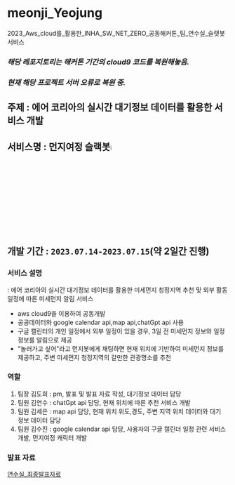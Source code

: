 # meonji_Yeojung
2023_Aws_cloud를_활용한_INHA_SW_NET_ZERO_공동해커톤_팀_연수실_슬랫봇서비스

### *해당 레포지토리는 해커톤 기간의 cloud9 코드를 복원해놓음.*
### *현재 해당 프로젝트 서버 오류로 복원 중.*
## 주제 : 에어 코리아의 실시간 대기정보 데이터를 활용한 서비스 개발
<h2>서비스명 : 먼지여정 슬랙봇<img src="https://github.com/meridaKim/meonji_Yeojung/assets/71478325/d518d70b-44a0-429b-ab27-ea503e0e87a2" width="5%"/>
</h2>

## 개발 기간 : `2023.07.14-2023.07.15`(약 2일간 진행)

### 서비스 설명 
: 에어 코리아의 실시간 대기정보 데이터를 활용한 미세먼지 청정지역 추천 및 외부 활동 일정에 따른 미세먼지 알림 서비스 

* aws cloud9을 이용하여 공동개발
* 공공데이터와 google calendar api,map api,chatGpt api 사용
* 구글 캘린터의 개인 일정에서 외부 일정이 있을 경우, 3일 전 미세먼지 정보와 일정 정보를 알림으로 제공
* "놀러가고 싶어"라고 먼지봇에게 채팅하면 현재 위치에 기반하여 미세먼지 정보를 제공하고, 주변 미세먼지 청정지역의 갈만한 관광명소를 추천
### 역할

1. 팀장 김도희 : pm, 발표 및 발표 자료 작성, 대기정보 데이터 담당
2. 팀원 김연수 : chatGpt api 담당, 현재 위치에 따른 추천 서비스 개발
3. 팀원 김세은 : map api 담당, 현재 위치 위도,경도, 주변 지역 위치 데이터와 대기 정보 데이터 담당
4. 팀원 김수진 : google calendar api 담당, 사용자의 구글 캘린더 일정 관련 서비스 개발, 먼지여정 캐릭터 개발

### 발표 자료
<a href="https://www.miricanvas.com/v/128r8nu">연수실_최종발표자료</a>
